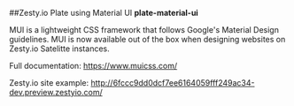 
##Zesty.io Plate using Material UI
**plate-material-ui**

MUI is a lightweight CSS framework that follows Google's Material Design guidelines. MUI is now available out of the box when designing websites on Zesty.io Satelitte instances.

Full documentation: https://www.muicss.com/

Zesty.io site example: http://6fccc9dd0dcf7ee6164059fff249ac34-dev.preview.zestyio.com/


